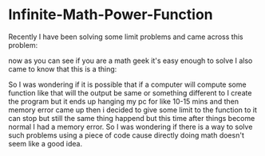# Infinite-Math-Power-Function
Recently I have been solving some limit problems and came across this problem: 

now as you can see if you are a math geek it's easy enough to solve I also came to know that this is a thing:

So I was wondering if it is possible that if a computer will compute some function like that will the output be same or something different to I create the program but
it ends up hanging my pc for like 10-15 mins and then memory error came up then i decided to give some limit to the function to it can stop but still the same thing 
happend but this time after things become normal I had a memory error. So I was wondering if there is a way to solve such problems using a piece of code cause directly 
doing math doesn't seem like a good idea.
